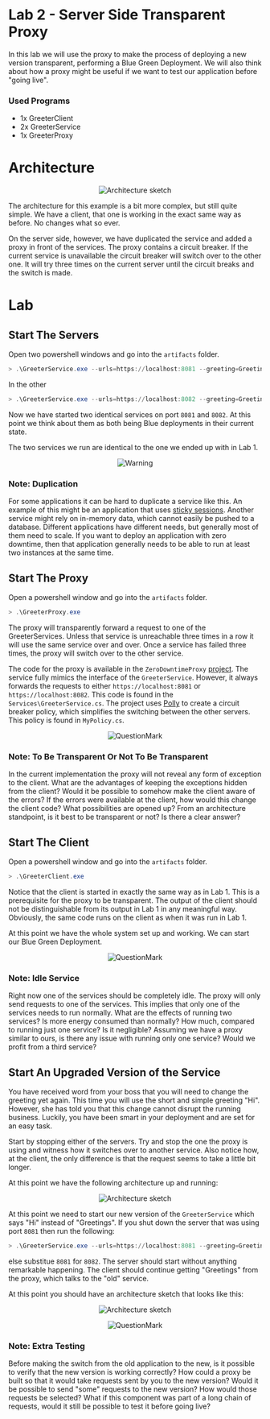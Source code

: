 # Lab 2 - Server Side Transparent Proxy

In this lab we will use the proxy to make the process of deploying a new version
transparent, performing a Blue Green Deployment. We will also think about how a
proxy might be useful if we want to test our application before "going live".

### Used Programs

* 1x GreeterClient
* 2x GreeterService
* 1x GreeterProxy

# Architecture

<p align="center">
<img alt="Architecture sketch" src="https://raw.githubusercontent.com/CatEars/ZeroDowntimeCsharp/master/Pictures/Lab2-Architecture.PNG" />
</p>

The architecture for this example is a bit more complex, but still quite simple.
We have a client, that one is working in the exact same way as before. No
changes what so ever.

On the server side, however, we have duplicated the service and added a proxy in
front of the services. The proxy contains a circuit breaker. If the current
service is unavailable the circuit breaker will switch over to the other one. It
will try three times on the current server until the circuit breaks and the
switch is made.

# Lab

## Start The Servers

Open two powershell windows and go into the `artifacts` folder.

```powershell
> .\GreeterService.exe --urls=https://localhost:8081 --greeting=Greetings
```

In the other

```powershell
> .\GreeterService.exe --urls=https://localhost:8082 --greeting=Greetings
```

Now we have started two identical services on port `8081` and `8082`. At this
point we think about them as both being Blue deployments in their current state.

The two services we run are identical to the one we ended up with in Lab 1.

<p align="center">
<img alt="Warning" src="https://raw.githubusercontent.com/CatEars/ZeroDowntimeCsharp/master/Pictures/Warning.PNG" />
</p>

### Note: Duplication

For some applications it can be hard to duplicate a service like this. An
example of this might be an application that uses [sticky
sessions](https://stackoverflow.com/questions/10494431/sticky-and-non-sticky-sessions).
Another service might rely on in-memory data, which cannot easily be pushed to a
database. Different applications have different needs, but generally most of
them need to scale. If you want to deploy an application with zero downtime,
then that application generally needs to be able to run at least two instances at the same time.

## Start The Proxy

Open a powershell window and go into the `artifacts` folder.

```powershell
> .\GreeterProxy.exe
```

The proxy will transparently forward a request to one of the GreeterServices.
Unless that service is unreachable three times in a row it will use the same
service over and over. Once a service has failed three times, the proxy will
switch over to the other service.

The code for the proxy is available in the `ZeroDowntimeProxy`
[project](ZeroDowntimeProxy). The service fully mimics the interface of the
`GreeterService`. However, it always forwards the requests to either
`https://localhost:8081` or `https://localhost:8082`. This code is found in the
`Services\GreeterService.cs`. The project uses
[Polly](https://github.com/App-vNext/Polly) to create a circuit breaker policy,
which simplifies the switching between the other servers. This policy is found
in `MyPolicy.cs`.

<p align="center">
<img alt="QuestionMark" src="https://raw.githubusercontent.com/CatEars/ZeroDowntimeCsharp/master/Pictures/Question.PNG" />
</p>

### Note: To Be Transparent Or Not To Be Transparent

In the current implementation the proxy will not reveal any form of exception to
the client. What are the advantages of keeping the exceptions hidden from the
client? Would it be possible to somehow make the client aware of the errors? If
the errors were available at the client, how would this change the client code?
What possibilities are opened up? From an architecture standpoint, is it best to
be transparent or not? Is there a clear answer?

## Start The Client

Open a powershell window and go into the `artifacts` folder.

```powershell
> .\GreeterClient.exe
```

Notice that the client is started in exactly the same way as in Lab 1. This is a
prerequisite for the proxy to be transparent. The output of the client should
not be distinguishable from its output in Lab 1 in any meaningful way.
Obviously, the same code runs on the client as when it was run in Lab 1.

At this point we have the whole system set up and working. We can start our Blue
Green Deployment.

<p align="center">
<img alt="QuestionMark" src="https://raw.githubusercontent.com/CatEars/ZeroDowntimeCsharp/master/Pictures/Question.PNG" />
</p>

### Note: Idle Service

Right now one of the services should be completely idle. The proxy will only
send requests to one of the services. This implies that only one of the services
needs to run normally. What are the effects of running two services? Is more
energy consumed than normally? How much, compared to running just one service?
Is it negligible? Assuming we have a proxy similar to ours, is there any issue
with running only one service? Would we profit from a third service?

## Start An Upgraded Version of the Service

You have received word from your boss that you will need to change the greeting
yet again. This time you will use the short and simple greeting "Hi". However,
she has told you that this change cannot disrupt the running business. Luckily,
you have been smart in your deployment and are set for an easy task.

Start by stopping either of the servers. Try and stop the one the proxy is using
and witness how it switches over to another service. Also notice how, at the
client, the only difference is that the request seems to take a little bit
longer. 

At this point we have the following architecture up and running:

<p align="center">
<img alt="Architecture sketch" src="https://raw.githubusercontent.com/CatEars/ZeroDowntimeCsharp/master/Pictures/Lab2-Architecture-OneOff.PNG" />
</p>

At this point we need to start our new version of the `GreeterService` which
says "Hi" instead of "Greetings". If you shut down the server that was using
port `8081` then run the following:

```powershell
> .\GreeterService.exe --urls=https://localhost:8081 --greeting=Greetings
```

else substitue `8081` for `8082`. The server should start without anything
remarkable happening. The client should continue getting "Greetings" from the
proxy, which talks to the "old" service.

At this point you should have an architecture sketch that looks like this:

<p align="center">
<img alt="Architecture sketch" src="https://raw.githubusercontent.com/CatEars/ZeroDowntimeCsharp/master/Pictures/Lab2-Architecture-BlueGreen.PNG" />
</p>

<p align="center">
<img alt="QuestionMark" src="https://raw.githubusercontent.com/CatEars/ZeroDowntimeCsharp/master/Pictures/Question.PNG" />
</p>

### Note: Extra Testing

Before making the switch from the old application to the new, is it possible to
verify that the new version is working correctly? How could a proxy be built so
that it would take requests sent by you to the new version? Would it be possible
to send "some" requests to the new version? How would those requests be
selected? What if this component was part of a long chain of requests, would it
still be possible to test it before going live?
